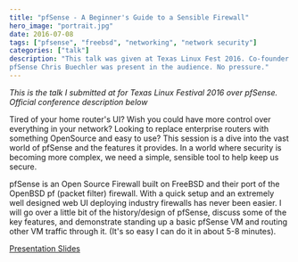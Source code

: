 ```yaml
---
title: "pfSense - A Beginner's Guide to a Sensible Firewall"
hero_image: "portrait.jpg"
date: 2016-07-08
tags: ["pfsense", "freebsd", "networking", "network security"]
categories: ["talk"]
description: "This talk was given at Texas Linux Fest 2016. Co-founder of
pfSense Chris Buechler was present in the audience. No pressure."
---
```



*This is the talk I submitted at for Texas Linux Festival 2016 over pfSense.
Official conference description below*

Tired of your home router's UI? Wish you could have more control over
everything in your network? Looking to replace enterprise routers with
something OpenSource and easy to use? This session is a dive into the vast
world of pfSense and the features it provides. In a world where security is
becoming more complex, we need a simple, sensible tool to help keep us secure.

pfSense is an Open Source Firewall built on FreeBSD and their port of the
OpenBSD pf (packet filter) firewall. With a quick setup and an extremely well
designed web UI deploying industry firewalls has never been easier. I will go 
over a little bit of the history/design of pfSense, discuss some of the key
features, and demonstrate standing up a basic pfSense VM and routing other VM
traffic through it. (It's so easy I can do it in about 5-8 minutes).

[Presentation Slides](/docs/pfSenseTXLF2016.pdf)

